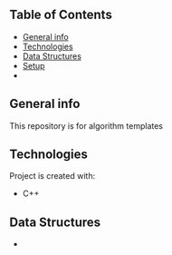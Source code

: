 ## Table of Contents
* [General info](#general-info)
* [Technologies](#technologies)
* [Data Structures](#data_structures)
* [Setup](#setup)
* 
## General info
This repository is for algorithm templates
	
## Technologies
Project is created with:
* C++

## Data Structures
*

